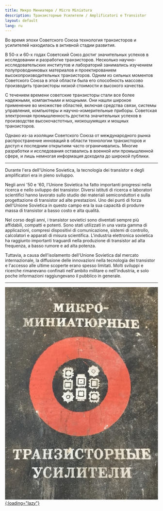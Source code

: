 ```yaml
---
title: Микро Миниатюра / Micro Miniatura
description: Транзисторные Усилители / Amplificatori e Transistor
layout: default
lang: ru
---
```


Во время эпохи Советского Союза технология транзисторов и усилителей находилась в активной стадии развития.

В 50-х и 60-х годах Советский Союз достиг значительных успехов в исследовании и разработке транзисторов. Несколько научно-исследовательских институтов и лабораторий занимались изучением полупроводниковых материалов и проектированием высокопроизводительных транзисторов. Одним из сильных моментов Советского Союза в этой области была его способность массово производить транзисторы низкой стоимости и высокого качества.

С течением времени советские транзисторы стали все более надежными, компактными и мощными. Они нашли широкое применение во множестве областей, включая средства связи, системы управления, компьютеры и научно-измерительные приборы. Советская электронная промышленность достигла значительных успехов в производстве высокочастотных, низкошумящих и мощных транзисторов.

Однако из-за изоляции Советского Союза от международного рынка распространение инноваций в области технологии транзисторов и доступ к последним открытиям часто ограничивались. Многие разработки и исследования оставались в военной или промышленной сфере, и лишь немногая информация доходила до широкой публики.

---

Durante l'era dell'Unione Sovietica, la tecnologia dei transistor e degli amplificatori era in pieno sviluppo.

Negli anni '50 e '60, l'Unione Sovietica ha fatto importanti progressi nella ricerca e nello sviluppo dei transistor. Diversi istituti di ricerca e laboratori scientifici hanno lavorato sullo studio dei materiali semiconduttori e sulla progettazione di transistor ad alte prestazioni. Uno dei punti di forza dell'Unione Sovietica in questo campo era la sua capacità di produrre massa di transistor a basso costo e alta qualità.

Nel corso degli anni, i transistor sovietici sono diventati sempre più affidabili, compatti e potenti. Sono stati utilizzati in una vasta gamma di applicazioni, compresi dispositivi di comunicazione, sistemi di controllo, calcolatori e apparati di misura scientifica. L'industria elettronica sovietica ha raggiunto importanti traguardi nella produzione di transistor ad alta frequenza, a basso rumore e ad alta potenza.

Tuttavia, a causa dell'isolamento dell'Unione Sovietica dal mercato internazionale, la diffusione delle innovazioni nella tecnologia dei transistor e l'accesso alle ultime scoperte erano spesso limitati. Molti sviluppi e ricerche rimanevano confinati nell'ambito militare o nell'industria, e solo poche informazioni raggiungevano il pubblico in generale.

---

[
    ![2023-03-12-Micro-Miniature](/images/2023-03-12-Micro-Miniature.png){:loading="lazy"}
](/documents/2023-03-12-Micro-Miniature.pdf)